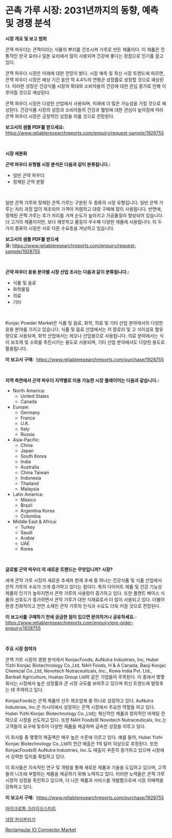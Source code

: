 <p><h1>곤촉 가루 시장: 2031년까지의 동향, 예측 및 경쟁 분석</h1></p><p><strong>시장 개요 및 보고 범위</strong></p>
<p><p>콘잭 파우더는 콘잭이라는 식물의 뿌리를 건조시켜 가루로 만든 제품이다. 이 제품은 전통적인 한국 요리나 일본 요리에서 많이 사용되며 건강에 좋다는 장점으로 인기를 끌고 있다.</p><p>콘잭 파우더 시장은 미래에 대한 전망이 밝다. 시장 예측 및 최신 시장 트렌드에 따르면, 콘잭 파우더 시장은 예상 기간 동안 약 4.4%의 연평균 성장률로 성장할 것으로 예상된다. 이러한 성장은 건강식품 시장의 확대와 소비자들의 건강에 대한 관심 증가로 인해 이루어질 것으로 예상된다.</p><p>콘잭 파우더 시장은 다양한 산업에서 사용되며, 미래에 더 많은 가능성을 가질 것으로 예상된다. 건강식품 시장의 성장과 소비자들의 건강과 웰빙에 대한 관심이 높아짐에 따라 콘잭 파우더 시장은 긍정적인 성장을 이룰 것으로 전망된다.</p></p>
<p><strong>보고서의 샘플 PDF를 받으세요:</strong> <a href="https://www.reliableresearchreports.com/enquiry/request-sample/1928755">https://www.reliableresearchreports.com/enquiry/request-sample/1928755</a></p>
<p>&nbsp;</p>
<p><strong>시장 세분화</strong></p>
<p><strong>곤약 파우더 유형별 시장 분석은 다음과 같이 분류됩니다.:</strong></p>
<p><ul><li>일반 곤약 파우더</li><li>정제된 곤약 분말</li></ul></p>
<p>&nbsp;</p>
<p><p>일반 콘젝 가루와 정제된 콘젝 가루는 구분된 두 종류의 시장 유형입니다. 일반 콘젝 가루는 처리 과정 없이 제조되어 가격이 저렴하고 대량 구매에 많이 사용됩니다. 반면에, 정제된 콘젝 가루는 추가 처리를 거쳐 순도가 높아지고 가공품질이 향상되어 있습니다. 더 고가의 제품이지만, 보다 깨끗하고 품질이 우수해 다양한 제품에 사용됩니다. 이 두 가지 종류의 시장은 서로 다른 수요층을 겨냥하고 있습니다.</p></p>
<p><strong>보고서의 샘플 PDF를 받으세요:</strong>&nbsp;<a href="https://www.reliableresearchreports.com/enquiry/request-sample/1928755">https://www.reliableresearchreports.com/enquiry/request-sample/1928755</a></p>
<p>&nbsp;</p>
<p><strong> 곤약 파우더 응용 분야별 시장 산업 조사는 다음과 같이 분류됩니다.:</strong></p>
<p><ul><li>식품 및 음료</li><li>화학물질</li><li>의료</li><li>기타</li></ul></p>
<p>&nbsp;</p>
<p><p>Konjac Powder Market은 식품 및 음료, 화학, 의료 및 기타 산업 분야에서의 다양한 응용 분야를 가지고 있습니다. 식품 및 음료 산업에서는 저 칼로리 및 고 식이섬유 함유량으로 사용되며, 화학 산업에서는 레오나 산업용으로 사용됩니다. 의료 분야에서는 식이 보조제 및 소화를 촉진시키는 용도로 사용되며, 기타 산업 분야에서도 다양한 용도로 활용됩니다.</p></p>
<p><strong>이 보고서 구매:</strong>&nbsp; <a href="https://www.reliableresearchreports.com/purchase/1928755">https://www.reliableresearchreports.com/purchase/1928755</a></p>
<p>&nbsp;</p>
<p><strong>지역 측면에서 곤약 파우더 지역별로 이용 가능한 시장 플레이어는 다음과 같습니다.:</strong></p>
<p><ul>
    <li>
        North America:
        <ul>
            <li>United States</li>
            <li>Canada</li>
        </ul>
    </li>
    <li>
        Europe:
        <ul>
            <li>Germany</li>
            <li>France</li>
            <li>U.K.</li>
            <li>Italy</li>
            <li>Russia</li>
        </ul>
    </li>
    <li>
        Asia-Pacific:
        <ul>
            <li>China</li>
            <li>Japan</li>
            <li>South Korea</li>
            <li>India</li>
            <li>Australia</li>
            <li>China Taiwan</li>
            <li>Indonesia</li>
            <li>Thailand</li>
            <li>Malaysia</li>
        </ul>
    </li>
    <li>
        Latin America:
        <ul>
            <li>Mexico</li>
            <li>Brazil</li>
            <li>Argentina Korea</li>
            <li>Colombia</li>
        </ul>
    </li>
    <li>
        Middle East & Africa:
        <ul>
            <li>Turkey</li>
            <li>Saudi</li>
            <li>Arabia</li>
            <li>UAE</li>
            <li>Korea</li>
        </ul>
    </li>
    </ul></p>
<p>&nbsp;</p>
<p><strong>글로벌 곤약 파우더 의 새로운 트렌드는 무엇입니까? 시장?</strong></p>
<p><p>세계 콘작 가루 시장의 새로운 추세와 현재 추세 중 하나는 건강식품 및 식품 산업에서 콘작 가루의 수요가 크게 증가하고 있다는 점이다. 특히 다이어트 제품 및 건강 기능성 제품의 인기가 높아지면서 콘작 가루의 사용량이 증가하고 있다. 또한 플랜트 베이스 식품의 선호도가 증가하면서 콘작 가루가 대안 식재료로서 더 많이 사용되고 있다. 더불어 환경 친화적이고 천연 소재인 콘작 가루의 인식과 수요도 더욱 커질 것으로 전망된다.</p></p>
<p><strong>이 보고서를 구매하기 전에 궁금한 점이 있으면 문의하거나 공유하세요.</strong>- <a href="https://www.reliableresearchreports.com/enquiry/pre-order-enquiry/1928755">https://www.reliableresearchreports.com/enquiry/pre-order-enquiry/1928755</a></p>
<p>&nbsp;</p>
<p><strong>주요 시장 참여자</strong></p>
<p><p>콘잭 가루 시장의 경쟁 분석에서 KonjacFoods, AuNutra Industries, Inc, Hubei Yizhi Konjac Biotechnology Co.,Ltd, NAH Foods, H & A Canada, Baoji Konjac Chemcial Co.,Ltd, Novotech Nutraceuticals, Inc., Kowa India Pvt. Ltd., Bariball Agriculture, Huatao Group Ltd와 같은 기업들이 주목된다. 이 중에서 몇몇 회사는 시장에서 높은 성장률과 큰 시장 규모를 보여주고 있으며 최신 트렌드에 발맞추는 데 주력하고 있다.</p><p>KonjacFoods는 콘잭 제품의 선두 제조업체 중 하나로 성장하고 있다. AuNutra Industries, Inc.은 아시아에서 성장하는 콘잭 시장에서 주요한 역할을 하고 있다. Hubei Yizhi Konjac Biotechnology Co.,Ltd는 혁신적인 제품과 창의적인 마케팅 전략으로 시장을 선도하고 있다. 또한 NAH Foods와 Novotech Nutraceuticals, Inc.는 고객들의 요구에 맞추어 다양한 제품을 제공하며 급속한 성장을 이루고 있다.</p><p>이 회사들 중 몇몇의 매출액은 매우 높은 수준에 이르고 있다. 예를 들어, Hubei Yizhi Konjac Biotechnology Co.,Ltd의 연간 매출은 1억 달러 이상으로 추정된다. 또한 KonjacFoods와 AuNutra Industries, Inc.도 매출이 꾸준히 증가하고 있으며 시장에서 강력한 입지를 확립하고 있다.</p><p>이 회사들은 지속적인 연구 및 개발을 통해 새로운 제품과 기술을 도입하고 있으며, 고객들의 니즈에 부합하는 제품을 제공하기 위해 노력하고 있다. 이러한 노력들은 콘잭 가루 시장의 성장을 촉진하고 있으며, 더 나은 제품과 서비스를 개발함으로써 시장 지배력을 강화하고 있다.</p></p>
<p><strong>이 보고서 구매:</strong>&nbsp;&nbsp;<a href="https://www.reliableresearchreports.com/purchase/1928755">https://www.reliableresearchreports.com/purchase/1928755</a></p>
<p><p><a href="https://github.com/CliftonFisher9067/Market-Research-Report-List-1/blob/main/519282611185.md">마이크로톰 크라이오스타트</a></p><p><a href="https://github.com/fernandotryO5lson96765/Market-Research-Report-List-1/blob/main/809203111186.md">냉장 원심분리기</a></p><p><a href="https://medium.com/@vrahul.reportprime/rectangular-io-connector-market-insights-into-market-cagr-market-trends-and-growth-strategies-0314923322ad">Rectangular IO Connector Market</a></p></p>
